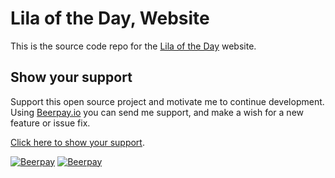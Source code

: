# Lila of the Day, Website  

This is the source code repo for the [Lila of the Day](http://www.LilaOfTheDay.com/) website.  

## Show your support  

Support this open source project and motivate me to continue development. Using [Beerpay.io](https://beerpay.io/nothingworksright/unblinkingbot?focus=wish) you can send me support, and make a wish for a new feature or issue fix.  

[Click here to show your support](https://beerpay.io/nothingworksright/unblinkingbot?focus=wish).  

[![Beerpay](https://beerpay.io/nothingworksright/lilaoftheday/badge.svg?style=beer)](https://beerpay.io/nothingworksright/lilaoftheday)  [![Beerpay](https://beerpay.io/nothingworksright/lilaoftheday/make-wish.svg?style=flat)](https://beerpay.io/nothingworksright/lilaoftheday?focus=wish)  
